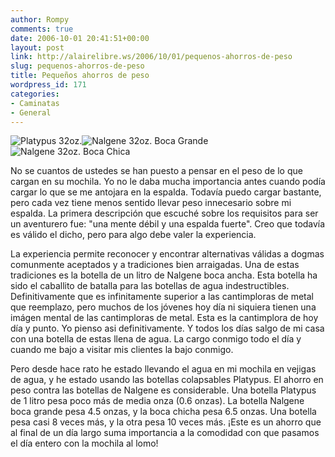 ```yaml
---
author: Rompy
comments: true
date: 2006-10-01 20:41:51+00:00
layout: post
link: http://alairelibre.ws/2006/10/01/pequenos-ahorros-de-peso
slug: pequenos-ahorros-de-peso
title: Pequeños ahorros de peso
wordpress_id: 171
categories:
- Caminatas
- General
---
```


![Platypus 32oz.](http://alairelibre.ws/wp-content/uploads/2006/10/platypus.miniatura.jpg)![Nalgene 32oz. Boca Grande](http://alairelibre.ws/wp-content/uploads/2006/10/nalgenewm32.miniatura.jpg)![Nalgene 32oz. Boca Chica](http://alairelibre.ws/wp-content/uploads/2006/10/nalgenenm32.miniatura.jpg)




No se cuantos de ustedes se han puesto a pensar en el peso de lo que cargan en su mochila. Yo no le daba mucha importancia antes cuando podía cargar lo que se me antojara en la espalda. Todavía puedo cargar bastante, pero cada vez tiene menos sentido llevar peso innecesario sobre mi espalda. La primera descripción que escuché sobre los requisitos para ser un aventurero fue: "una mente débil y una espalda fuerte". Creo que todavía es válido el dicho, pero para algo debe valer la experiencia.




La experiencia permite reconocer y encontrar alternativas válidas a dogmas comunmente aceptados y a tradiciones bien arraigadas. Una de estas tradiciones es la botella de un litro de Nalgene boca ancha. Esta botella ha sido el caballito de batalla para las botellas de agua indestructibles. Definitivamente que es infinitamente superior a las cantimploras de metal que reemplazo, pero muchos de los jóvenes hoy día ni siquiera tienen una imágen mental de las cantimploras de metal. Esta es la cantimplora de hoy día y punto. Yo pienso asi definitivamente. Y todos los días salgo de mi casa con una botella de estas llena de agua. La cargo conmigo todo el día y cuando me bajo a visitar mis clientes la bajo conmigo.




Pero desde hace rato he estado llevando el agua en mi mochila en vejigas de agua, y he estado usando las botellas colapsables Platypus. El ahorro en peso contra las botellas de Nalgene es considerable. Una botella Platypus de 1 litro pesa poco más de media onza (0.6 onzas). La botella Nalgene boca grande pesa 4.5 onzas, y la boca chicha pesa 6.5 onzas. Una botella pesa casi 8 veces más, y la otra pesa 10 veces más. ¡Este es un ahorro que al final de un día largo suma importancia a la comodidad con que pasamos el día entero con la mochila al lomo!

